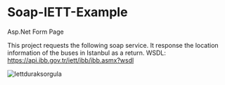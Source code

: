 # Soap-IETT-Example
Asp.Net Form Page

This project requests the following soap service. It response the location information of the buses in Istanbul as a return.
WSDL: https://api.ibb.gov.tr/iett/ibb/ibb.asmx?wsdl


![Iettduraksorgula](https://user-images.githubusercontent.com/58346472/113785831-8fba8980-9740-11eb-90ee-9fd0a4142f27.png)
